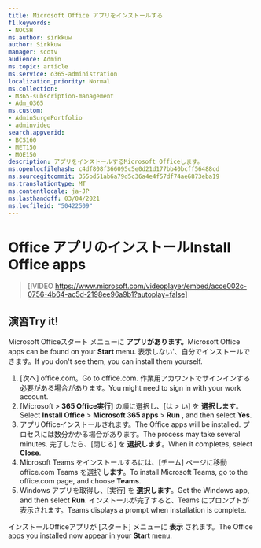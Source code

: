 ```yaml
---
title: Microsoft Office アプリをインストールする
f1.keywords:
- NOCSH
ms.author: sirkkuw
author: Sirkkuw
manager: scotv
audience: Admin
ms.topic: article
ms.service: o365-administration
localization_priority: Normal
ms.collection:
- M365-subscription-management
- Adm_O365
ms.custom:
- AdminSurgePortfolio
- adminvideo
search.appverid:
- BCS160
- MET150
- MOE150
description: アプリをインストールするMicrosoft Officeします。
ms.openlocfilehash: c4df808f366095c5e0d21d177bb40bcff56488cd
ms.sourcegitcommit: 355bd51ab6a79d5c36a4e4f57df74ae6873eba19
ms.translationtype: MT
ms.contentlocale: ja-JP
ms.lasthandoff: 03/04/2021
ms.locfileid: "50422509"
---
```

# <a name="install-office-apps"></a><span data-ttu-id="2f5bf-103">Office アプリのインストール</span><span class="sxs-lookup"><span data-stu-id="2f5bf-103">Install Office apps</span></span> 

> [!VIDEO https://www.microsoft.com/videoplayer/embed/acce002c-0756-4b64-ac5d-2198ee96a9b1?autoplay=false]

## <a name="try-it"></a><span data-ttu-id="2f5bf-104">演習</span><span class="sxs-lookup"><span data-stu-id="2f5bf-104">Try it!</span></span>

<span data-ttu-id="2f5bf-105">Microsoft Officeスタート メニューに **アプリがあります。**</span><span class="sxs-lookup"><span data-stu-id="2f5bf-105">Microsoft Office apps can be found on your  **Start** menu.</span></span> <span data-ttu-id="2f5bf-106">表示しない&#39;、自分でインストールできます。</span><span class="sxs-lookup"><span data-stu-id="2f5bf-106">If you don&#39;t see them, you can install them yourself.</span></span>

1. <span data-ttu-id="2f5bf-107">[次へ] office.com。</span><span class="sxs-lookup"><span data-stu-id="2f5bf-107">Go to office.com.</span></span> <span data-ttu-id="2f5bf-108">作業用アカウントでサインインする必要がある場合があります。</span><span class="sxs-lookup"><span data-stu-id="2f5bf-108">You might need to sign in with your work account.</span></span>
2. <span data-ttu-id="2f5bf-109">[Microsoft    >   **365 Office実行]** の順に選択し、[は   >   い] を **選択します**。</span><span class="sxs-lookup"><span data-stu-id="2f5bf-109">Select  **Install Office**  >  **Microsoft 365 apps**  >  **Run** , and then select  **Yes**.</span></span>
3. <span data-ttu-id="2f5bf-110">アプリOfficeインストールされます。</span><span class="sxs-lookup"><span data-stu-id="2f5bf-110">The Office apps will be installed.</span></span> <span data-ttu-id="2f5bf-111">プロセスには数分かかる場合があります。</span><span class="sxs-lookup"><span data-stu-id="2f5bf-111">The process may take several minutes.</span></span> <span data-ttu-id="2f5bf-112">完了したら、[閉じる] を  **選択します**。</span><span class="sxs-lookup"><span data-stu-id="2f5bf-112">When it completes, select  **Close**.</span></span>
4. <span data-ttu-id="2f5bf-113">Microsoft Teams をインストールするには、[チーム] ページに移動office.com Teams を選択  **します**。</span><span class="sxs-lookup"><span data-stu-id="2f5bf-113">To install Microsoft Teams, go to the office.com page, and choose  **Teams**.</span></span>
5. <span data-ttu-id="2f5bf-114">Windows アプリを取得し、[実行] を  **選択します**。</span><span class="sxs-lookup"><span data-stu-id="2f5bf-114">Get the Windows app, and then select  **Run**.</span></span> <span data-ttu-id="2f5bf-115">インストールが完了すると、Teams にプロンプトが表示されます。</span><span class="sxs-lookup"><span data-stu-id="2f5bf-115">Teams displays a prompt when installation is complete.</span></span>

<span data-ttu-id="2f5bf-116">インストールOfficeアプリが [スタート] メニューに  **表示** されます。</span><span class="sxs-lookup"><span data-stu-id="2f5bf-116">The Office apps you installed now appear in your  **Start** menu.</span></span>